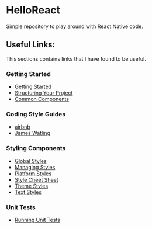 # HelloReact
Simple repository to play around with React Native code.

## Useful Links:
This sections contains links that I have found to be useful.

### Getting Started
- [Getting Started](https://facebook.github.io/react-native/docs/getting-started.html)
- [Structuring Your Project](https://medium.com/the-react-native-log/organizing-a-react-native-project-9514dfadaa0)
- [Common Components](https://facebook.github.io/react-native/docs/components-and-apis.html)

### Coding Style Guides
- [airbnb](https://github.com/airbnb/javascript/tree/master/react)
- [James Watling](https://github.com/JamesWatling/react-native-style-guide)

### Styling Components
- [Global Styles](https://stackoverflow.com/questions/30853178/react-native-global-styles)
- [Managing Styles](https://medium.com/@tommylackemann/managing-styles-in-react-native-3546d3482d73)
- [Platform Styles](https://willowtreeapps.com/ideas/react-native-tips-and-tricks-styling-in-js/)
- [Style Cheet Sheet](https://github.com/vhpoet/react-native-styling-cheat-sheet)
- [Theme Styles](https://medium.com/the-react-native-log/tips-for-styling-your-react-native-apps-3f61608655eb)
- [Text Styles](https://facebook.github.io/react-native/docs/text.html#style)

### Unit Tests
- [Running Unit Tests](https://facebook.github.io/react-native/releases/0.33/docs/testing.html)